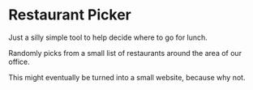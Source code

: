 # Restaurant Picker

Just a silly simple tool to help decide where to go for lunch.

Randomly picks from a small list of restaurants around the area of our office. 

This might eventually be turned into a small website, because why not.
